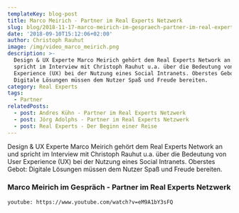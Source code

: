 ```yaml
---
templateKey: blog-post
title: Marco Meirich - Partner im Real Experts Netzwerk
slug: blog/2018-11-17-marco-meirich-im-gespraech-partner-im-real-experts-network
date: '2018-09-10T15:12:06+02:00'
author: Christoph Rauhut
image: /img/video_marco_meirich.png
description: >-
  Design & UX Experte Marco Meirich gehört dem Real Experts Network an und
  spricht im Interview mit Christoph Rauhut u.a. über die Bedeutung von User
  Experience (UX) bei der Nutzung eines Social Intranets. Oberstes Gebot:
  Digitale Lösungen müssen dem Nutzer Spaß und Freude bereiten. 
category: Real Experts
tags:
  - Partner
relatedPosts:
  - post: Andres Kühn - Partner im Real Experts Netzwerk
  - post: Jörg Adolphs - Partner im Real Experts Netzwerk
  - post: Real Experts - Der Beginn einer Reise
---
```

Design & UX Experte Marco Meirich gehört dem Real Experts Network an und spricht im Interview mit Christoph Rauhut u.a. über die Bedeutung von User Experience (UX) bei der Nutzung eines Social Intranets. Oberstes Gebot: Digitale Lösungen müssen dem Nutzer Spaß und Freude bereiten. 

### Marco Meirich im Gespräch - Partner im Real Experts Netzwerk

`youtube: https://www.youtube.com/watch?v=eM9A1bY3sFQ` 

